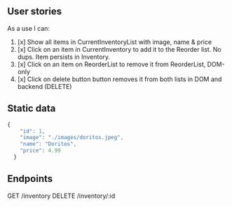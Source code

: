 ## User stories
As a use I can:
1. [x] Show all items in CurrentInventoryList with image, name & price
2. [x] Click on an item in CurrentInventory to add it to the Reorder list. No dups. Item persists in Inventory.
3. [x] Click on an item on ReorderList to remove it from ReorderList, DOM-only
4. [x] Click on delete button button removes it from both lists in DOM and backend (DELETE)

## Static data
```javascript
{
    "id": 1,
    "image": "./images/doritos.jpeg",
    "name": "Doritos",
    "price": 4.99
  }
```

## Endpoints
GET /inventory
DELETE /inventory/:id